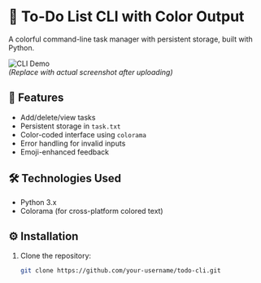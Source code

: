 # 📝 To-Do List CLI with Color Output

A colorful command-line task manager with persistent storage, built with Python.

![CLI Demo](https://via.placeholder.com/600x300.png?text=CLI+Screenshot+Placeholder)  
*(Replace with actual screenshot after uploading)*

## 🌟 Features
- Add/delete/view tasks
- Persistent storage in `task.txt`
- Color-coded interface using `colorama`
- Error handling for invalid inputs
- Emoji-enhanced feedback

## 🛠️ Technologies Used
- Python 3.x
- Colorama (for cross-platform colored text)

## ⚙️ Installation
1. Clone the repository:
   ```bash
   git clone https://github.com/your-username/todo-cli.git
